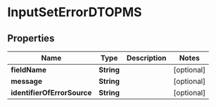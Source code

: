# InputSetErrorDTOPMS

## Properties
Name | Type | Description | Notes
------------ | ------------- | ------------- | -------------
**fieldName** | **String** |  |  [optional]
**message** | **String** |  |  [optional]
**identifierOfErrorSource** | **String** |  |  [optional]
